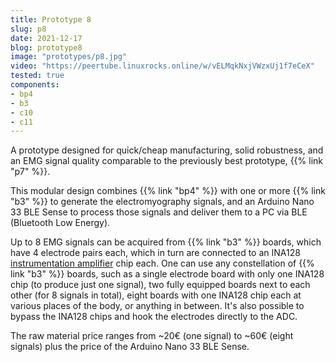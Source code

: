 ```yaml
---
title: Prototype 8
slug: p8
date: 2021-12-17
blog: prototype8
image: "prototypes/p8.jpg"
video: "https://peertube.linuxrocks.online/w/vELMqkNxjVWzxUj1f7eCeX"
tested: true
components:
- bp4
- b3
- c10
- c11
---
```


A prototype designed for quick/cheap manufacturing, solid robustness, and an EMG signal quality comparable to the previously best prototype, {{% link "p7" %}}.

This modular design combines {{% link "bp4" %}} with one or more {{% link "b3" %}} to generate the electromyography signals, and an Arduino Nano 33 BLE Sense to process those signals and deliver them to a PC via BLE (Bluetooth Low Energy).

Up to 8 EMG signals can be acquired from {{% link "b3" %}} boards, which have 4 electrode pairs each, which in turn are connected to an INA128 [instrumentation amplifier](https://en.wikipedia.org/wiki/Instrumentation_amplifier) chip each.  One can use any constellation of {{% link "b3" %}} boards, such as a single electrode board with only one INA128 chip (to produce just one signal), two fully equipped boards next to each other (for 8 signals in total), eight boards with one INA128 chip each at various places of the body, or anything in between.  It's also possible to bypass the INA128 chips and hook the electrodes directly to the ADC.

The raw material price ranges from ~20€ (one signal) to ~60€ (eight signals) plus the price of the Arduino Nano 33 BLE Sense.
